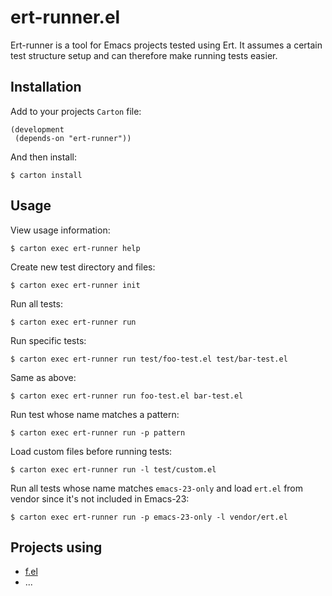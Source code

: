 # ert-runner.el

Ert-runner is a tool for Emacs projects tested using Ert. It assumes a
certain test structure setup and can therefore make running tests
easier.

## Installation

Add to your projects `Carton` file:

    (development
     (depends-on "ert-runner"))

And then install:

    $ carton install

## Usage

View usage information:

    $ carton exec ert-runner help

Create new test directory and files:

    $ carton exec ert-runner init

Run all tests:

    $ carton exec ert-runner run

Run specific tests:

    $ carton exec ert-runner run test/foo-test.el test/bar-test.el

Same as above:

    $ carton exec ert-runner run foo-test.el bar-test.el

Run test whose name matches a pattern:

    $ carton exec ert-runner run -p pattern

Load custom files before running tests:

    $ carton exec ert-runner run -l test/custom.el

Run all tests whose name matches `emacs-23-only` and load `ert.el`
from vendor since it's not included in Emacs-23:

    $ carton exec ert-runner run -p emacs-23-only -l vendor/ert.el

## Projects using

* [f.el](https://github.com/rejeep/f.el)
* ...
